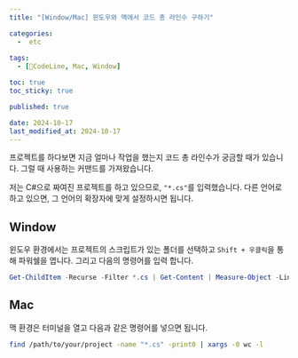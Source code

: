 ```yaml
---
title: "[Window/Mac] 윈도우와 맥에서 코드 총 라인수 구하기"

categories:
  -  etc
  
tags:
  - [CodeLine, Mac, Window]

toc: true
toc_sticky: true

published: true

date: 2024-10-17
last_modified_at: 2024-10-17
---
```


프로젝트를 하다보면 지금 얼마나 작업을 했는지 코드 총 라인수가 궁금할 때가 있습니다. 그럴 때 사용하는 커맨드를 가져왔습니다.

저는 C#으로 짜여진 프로젝트를 하고 있으므로, `"*.cs"`를 입력했습니다. 다른 언어로 하고 있으면, 그 언어의 확장자에 맞게 설정하시면 됩니다.

## Window

윈도우 환경에서는 프로젝트의 스크립트가 있는 폴더를 선택하고 `Shift + 우클릭`을 통해 파워쉘을 엽니다. 그리고 다음의 명령어를 입력 합니다.

```powershell
Get-ChildItem -Recurse -Filter *.cs | Get-Content | Measure-Object -Line
```

## Mac

맥 환경은 터미널을 열고 다음과 같은 명령어를 넣으면 됩니다.

```bash
find /path/to/your/project -name "*.cs" -print0 | xargs -0 wc -l
```

